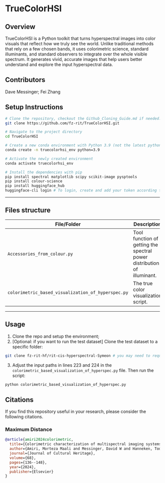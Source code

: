 # TrueColorHSI
## Overview
TrueColorHSI is a Python toolkit that turns hyperspectral images into color visuals that reflect how we truly see the world. Unlike traditional methods that rely on a few chosen bands, it uses colorimetric science, standard illuminants, and standard observers to integrate over the whole visible spectrum. It generates vivid, accurate images that help users better understand and explore the input hyperspectral data.

## Contributors
Dave Messinger; Fei Zhang

## Setup Instructions

```bash
# Clone the repository, checkout the Github_Cloning_Guide.md if needed.
git clone https://github.com/fz-rit/TrueColorHSI.git

# Navigate to the project directory
cd TrueColorHSI

# Create a new conda environment with Python 3.9 (not the latest python), since it's relatively more compatible to different packages as of 11/14/2024.
conda create -n truecolorhsi_env python=3.9

# Activate the newly created environment
conda activate truecolorhsi_env

# Install the dependencies with pip
pip install spectral matplotlib scipy scikit-image pysptools
pip install colour-science
pip install huggingface_hub
huggingface-cli login # To login, create and add your token according to the guide
```

---
## Files structure
| File/Folder                         | Description |
|-------------------------------------|-------------|
| `Accessories_from_colour.py`        | Tool function of getting the spectral power distribution of illuminant. |
| `colorimetric_based_visualization_of_hyperspec.py`           | The true color visualization script. |

---

## Usage
1) Clone the repo and setup the environment;
2) [Optional: if you want to run the test dataset] Clone the test dataset to a specific folder:
```bash
git clone fz-rit-hf/rit-cis-hyperspectral-Symeon # you may need to request for access. 
```
3) Adjust the input paths in lines 223 and 224 in the `colorimetric_based_visualization_of_hyperspec.py` file. Then run the script: 
```bash 
python colorimetric_based_visualization_of_hyperspec.py
```


## Citations
If you find this repository useful in your research, please consider the following citations.
### Maximum Distance
```bib
@article{amiri2024colorimetric,
  title={Colorimetric characterization of multispectral imaging systems for visualization of historical artifacts},
  author={Amiri, Morteza Maali and Messinger, David W and Hanneken, Todd R},
  journal={Journal of Cultural Heritage},
  volume={68},
  pages={136--148},
  year={2024},
  publisher={Elsevier}
}
```
